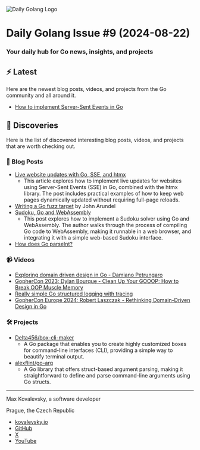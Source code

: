 ![Daily Golang Logo](logo-compact.png)

# Daily Golang Issue #9 (2024-08-22)

### Your daily hub for Go news, insights, and projects

## ⚡️ Latest

Here are the newest blog posts, videos, and projects from the Go community and all around it.

- [How to implement Server-Sent Events in Go](https://packagemain.tech/p/implementing-server-sent-events-in-go)

## 🧭 Discoveries

Here is the list of discovered interesting blog posts, videos, and projects that are worth checking out.

### 📝 Blog Posts

- [Live website updates with Go, SSE, and htmx](https://threedots.tech/post/live-website-updates-go-sse-htmx/)
	- This article explores how to implement live updates for websites using Server-Sent Events (SSE) in Go, combined with the htmx library. The post includes practical examples of how to keep web pages dynamically updated without requiring full-page reloads.
- [Writing a Go fuzz target](https://bitfieldconsulting.com/posts/fuzz-target) by John Arundel
- [Sudoku, Go and WebAssembly](https://eli.thegreenplace.net/2022/sudoku-go-and-webassembly/ "Permalink to Sudoku, Go and WebAssembly")
	- This post explores how to implement a Sudoku solver using Go and WebAssembly. The author walks through the process of compiling Go code to WebAssembly, making it runnable in a web browser, and integrating it with a simple web-based Sudoku interface.
- [How does Go parseInt?](https://giddydev.hashnode.dev/how-does-go-parseint)

### 📹 Videos

- [Exploring domain driven design in Go - Damiano Petrungaro](https://www.youtube.com/watch?v=ix_6ycZ-QhM&list=PLCqcI2Ic-eM_RWwxxOvRBmt6jTNP8L5lP&index=22)
- [GopherCon 2023: Dylan Bourque - Clean Up Your GOOOP: How to Break OOP Muscle Memory](https://www.youtube.com/watch?v=tautMDOlEFs&list=PLCqcI2Ic-eM_RWwxxOvRBmt6jTNP8L5lP&index=47)
- [Really simple Go structured logging with tracing](https://www.youtube.com/watch?v=IsPa11N5pzI&list=PLCqcI2Ic-eM_RWwxxOvRBmt6jTNP8L5lP&index=80)
- [GopherCon Europe 2024:  Robert Laszczak - Rethinking Domain-Driven Design in Go](https://www.youtube.com/watch?v=FBOzPJkedcw&list=PLCqcI2Ic-eM_RWwxxOvRBmt6jTNP8L5lP&index=57)

### 🛠️ Projects

- [Delta456/box-cli-maker](https://github.com/Delta456/box-cli-maker)
	- A Go package that enables you to create highly customized boxes for command-line interfaces (CLI), providing a simple way to beautify terminal output.
- [alexflint/go-arg](https://github.com/alexflint/go-arg)
	- A Go library that offers struct-based argument parsing, making it straightforward to define and parse command-line arguments using Go structs.


---

Max Kovalevsky, a software developer

Prague, the Czech Republic

- [kovalevsky.io](https://kovalevsky.io/)
- [GitHub](https://github.com/kovalevsky0)
- [X](https://twitter.com/m_kovalevsky)
- [YouTube](https://www.youtube.com/@m_kovalevsky)
